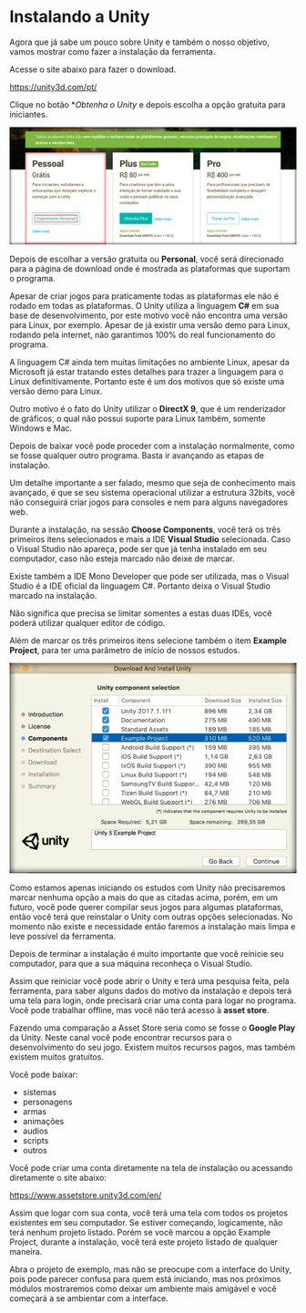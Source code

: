 # Instalando a Unity

Agora que já sabe um pouco sobre Unity e também o nosso objetivo, vamos mostrar como fazer a instalação da ferramenta.

Acesse o site abaixo para fazer o download.

<https://unity3d.com/pt/>

Clique no botão **Obtenha o Unity* e depois escolha a opção gratuita para iniciantes.

![02_instalando_unity](./images/02_instalando_unity.png "02_instalando_unity")

Depois de escolhar a versão gratuita ou **Personal**, você será direcionado para a página de download onde é mostrada as plataformas que suportam o programa.

Apesar de criar jogos para praticamente todas as plataformas ele não é rodado em todas as plataformas. O Unity utiliza a linguagem **C#** em sua base de desenvolvimento, por este motivo você não encontra uma versão para Linux, por exemplo. Apesar de já existir uma versão demo para Linux, rodando pela internet, não garantimos 100% do real funcionamento do programa.

A linguagem C# ainda tem muitas limitações no ambiente Linux, apesar da Microsoft já estar tratando estes detalhes para trazer a linguagem para o Linux definitivamente. Portanto este é um dos motivos que só existe uma versão demo para Linux.

Outro motivo é o fato do Unity utilizar o **DirectX 9**, que é um renderizador de gráficos, o qual não possui suporte para Linux também, somente Windows e Mac.

Depois de baixar você pode proceder com a instalação normalmente, como se fosse qualquer outro programa. Basta ir avançando as etapas de instalação.

Um detalhe importante a ser falado, mesmo que seja de conhecimento mais avançado, é que se seu sistema operacional utilizar a estrutura 32bits, você não conseguirá criar jogos para consoles e nem para alguns navegadores web.

Durante a instalação, na sessão **Choose Components**, você terá os três primeiros itens selecionados e mais a IDE **Visual Studio** selecionada. Caso o Visual Studio não apareça, pode ser que já tenha instalado em seu computador, caso não esteja marcado não deixe de marcar.

Existe também a IDE Mono Developer que pode ser utilizada, mas o Visual Studio é a IDE oficial da linguagem C#. Portanto deixa o Visual Studio marcado na instalação.

Não significa que precisa se limitar somentes a estas duas IDEs, você poderá utilizar qualquer editor de código.

Além de marcar os três primeiros itens selecione também o item **Example Project**, para ter uma parâmetro de início de nossos estudos.

![02_components_unity](./images/02_components_unity.png "02_components_unity")

Como estamos apenas iniciando os estudos com Unity não precisaremos marcar nenhuma opção a mais do que as citadas acima, porém, em um futuro, você pode querer compilar seus jogos para algumas plataformas, então você terá que reinstalar o Unity com outras opções selecionadas. No momento não existe e necessidade então faremos a instalação mais limpa e leve possível da ferramenta.

Depois de terminar a instalação é muito importante que você reinicie seu computador, para que a sua máquina reconheça o Visual Studio.

Assim que reiniciar você pode abrir o Unity e terá uma pesquisa feita, pela ferramenta, para saber alguns dados do motivo da instalação e depois terá uma tela para login, onde precisará criar uma conta para logar no programa. Você pode trabalhar offline, mas você não terá acesso à **asset store**.

Fazendo uma comparação a Asset Store seria como se fosse o **Google Play** da Unity. Neste canal você pode encontrar recursos para o desenvolvimento do seu jogo. Existem muitos recursos pagos, mas também existem muitos gratuitos.

Você pode baixar:

* sistemas
* personagens
* armas
* animações
* audios
* scripts
* outros 

Você pode criar uma conta diretamente na tela de instalação ou acessando diretamente o site abaixo:

<https://www.assetstore.unity3d.com/en/>

Assim que logar com sua conta, você terá uma tela com todos os projetos existentes em seu computador. Se estiver começando, logicamente, não terá nenhum projeto listado. Porém se você marcou a opção Example Project, durante a instalação, você terá este projeto listado de qualquer maneira.

Abra o projeto de exemplo, mas não se preocupe com a interface do Unity, pois pode parecer confusa para quem está iniciando, mas nos próximos módulos mostraremos como deixar um ambiente mais amigável e você começará a se ambientar com a interface.